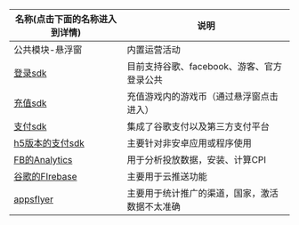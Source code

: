 | 名称(点击下面的名称进入到详情)    | 说明                                           |
| --------------------------------- | ---------------------------------------------- |
| 公共模块-悬浮窗                   | 内置运营活动                                   |
| [登录sdk](/haiyou_login)          | 目前支持谷歌、facebook、游客、官方登录公共     |
| [充值sdk](/haiyou_topup)          | 充值游戏内的游戏币（通过悬浮窗点击进入）       |
| [支付sdk](/haiyou_pay)            | 集成了谷歌支付以及第三方支付平台               |
| [h5版本的支付sdk](/haiyou_pay_h5) | 主要针对非安卓应用或程序使用                   |
| [FB的Analytics](/analytics)       | 用于分析投放数据，安装、计算CPI                |
| [谷歌的FIrebase](/firebase)       | 主要用于云推送功能                             |
| [appsflyer](/appsfly)             | 主要用于统计推广的渠道，国家，激活数据不太准确 |
